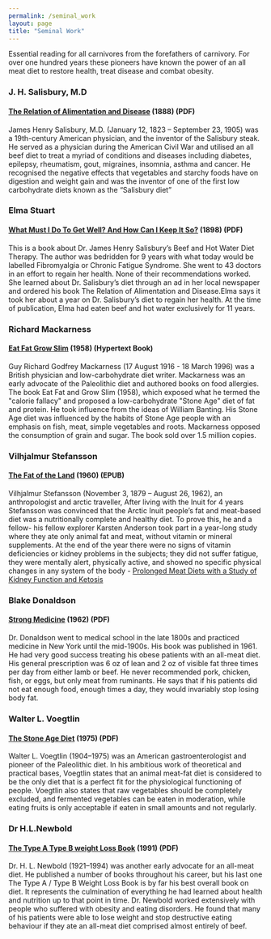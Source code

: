 ```yaml
---
permalink: /seminal_work
layout: page
title: "Seminal Work"
---
```

Essential reading for all carnivores from the forefathers of carnivory. For over one
hundred years these pioneers have known the power of an all meat diet to restore
health, treat disease and combat obesity.

### J. H. Salisbury, M.D
#### [The Relation of Alimentation and Disease](https://justmeat.co/docs/the-relation-of-alimentation-and-disease-j-h-salisbury.pdf) (1888) (PDF)
James Henry Salisbury, M.D. (January 12, 1823 – September 23, 1905) was a 19th-century American physician, and the inventor of the Salisbury steak. He served as a physician during the American Civil War and utilised an all beef diet to treat a myriad of conditions and diseases including diabetes, epilepsy, rheumatism, gout, migraines, insomnia, asthma and cancer. He recognised the negative effects that vegetables and starchy foods have on digestion and weight gain and was the inventor of one of the first low carbohydrate diets known as the “Salisbury diet”

### Elma Stuart
#### [What Must I Do To Get Well? And How Can I Keep It So?](https://justmeat.co/docs/what-must-i-do-to-get-well-by-elma-stuart.pdf) (1898) (PDF)

This is a book about Dr. James Henry Salisbury’s Beef and Hot Water Diet Therapy. The author was bedridden for 9 years with what today would be labelled Fibromyalgia or Chronic Fatigue Syndrome. She went to 43 doctors in an effort to regain her health. None of their recommendations worked. She learned about Dr. Salisbury’s diet through an ad in her local newspaper and ordered his book The Relation of Alimentation and Disease.Elma says it took her about a year on Dr. Salisbury’s diet to regain her health. At the time of publication, Elma had eaten beef and hot water exclusively for 11 years.

### Richard Mackarness
#### [Eat Fat Grow Slim](http://www.ourcivilisation.com/fat/) (1958) (Hypertext Book)
Guy Richard Godfrey Mackarness (17 August 1916 - 18 March 1996) was a British physician and low-carbohydrate diet writer. Mackarness was an early advocate of the Paleolithic diet and authored books on food allergies. The book Eat Fat and Grow Slim (1958), which exposed what he termed the "calorie fallacy" and proposed a low-carbohydrate "Stone Age" diet of fat and protein. He took influence from the ideas of William Banting. His Stone Age diet was influenced by the habits of Stone Age people with an emphasis on fish, meat, simple vegetables and roots. Mackarness opposed the consumption of grain and sugar. The book sold over 1.5 million copies.

### Vilhjalmur Stefansson
#### [The Fat of the Land](https://justmeat.co/docs/the-fat-of-the-land-vilhjalmur-stefansson.epub) (1960) (EPUB)
Vilhjalmur Stefansson (November 3, 1879 – August 26, 1962), an anthropologist and arctic traveller, After living with the Inuit for 4 years Stefansson was convinced that the Arctic Inuit people’s fat and meat-based diet was a nutritionally complete and healthy diet. To prove this, he and a fellow- his fellow explorer Karsten Anderson took part in a year-long study where they ate only animal fat and meat, without vitamin or mineral supplements. At the end of the year there were no signs of vitamin deficiencies or kidney problems in the subjects; they did not suffer fatigue, they were mentally alert, physically active, and showed no specific physical changes in any system of the body - [Prolonged Meat Diets with a Study of Kidney Function and Ketosis](http://m.jbc.org/content/87/3/651.full.pdf)

### Blake Donaldson
#### [Strong Medicine](https://justmeat.co/docs/strong-medicine-blake-donaldson.pdf) (1962) (PDF)
Dr. Donaldson went to medical school in the late 1800s and practiced medicine in New York until the mid-1900s. His book was published in 1961. He had very good success treating his obese patients with an all-meat diet. His general prescription was 6 oz of lean and 2 oz of visible fat three times per day from either lamb or beef. He never recommended pork, chicken, fish, or eggs, but only meat from ruminants. He says that if his patients did not eat enough food, enough times a day, they would invariably stop losing body fat.

### Walter L. Voegtlin
#### [The Stone Age Diet](https://justmeat.co/docs/the-stone-age-diet-walter-l-voegtlin.pdf) (1975) (PDF)
Walter L. Voegtlin (1904–1975) was an American gastroenterologist and pioneer of the Paleolithic diet. In his ambitious work of theoretical and practical bases, Voegtlin states that an animal meat-fat diet is considered to be the only diet that is a perfect fit for the physiological functioning of people. Voegtlin also states that raw vegetables should be completely excluded, and fermented vegetables can be eaten in moderation, while eating fruits is only acceptable if eaten in small amounts and not regularly.

### Dr H.L.Newbold
#### [The Type A Type B weight Loss Book](https://eatmeatdrinkwater.files.wordpress.com/2018/07/the-type-a-type-b-weight-loss-book-by-h-l-newbold.pdf) (1991) (PDF)
Dr. H. L. Newbold (1921–1994)  was another early advocate for an all-meat diet. He published a number of books throughout his career, but his last one The Type A / Type B Weight Loss Book is by far his best overall book on diet. It represents the culmination of everything he had learned about health and nutrition up to that point in time.
Dr. Newbold worked extensively with people who suffered with obesity and eating disorders. He found that many of his patients were able to lose weight and stop destructive eating behaviour if they ate an all-meat diet comprised almost entirely of beef.
